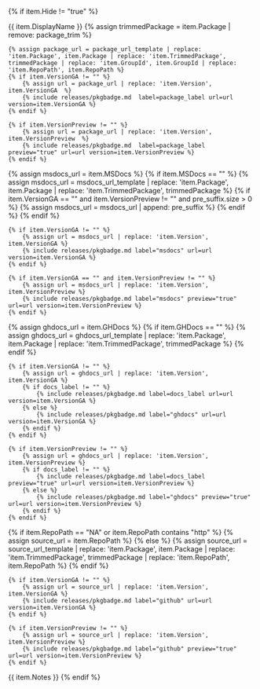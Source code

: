 {% if item.Hide != "true" %}
<tr>
  <td class="table-display-text-th">{{ item.DisplayName }}</td>
  <td>
    {% assign trimmedPackage = item.Package | remove: package_trim %}

    {% assign package_url = package_url_template | replace: 'item.Package', item.Package | replace: 'item.TrimmedPackage', trimmedPackage | replace: 'item.GroupId', item.GroupId | replace: 'item.RepoPath', item.RepoPath %}
    {% if item.VersionGA != "" %}
        {% assign url = package_url | replace: 'item.Version', item.VersionGA  %}
        {% include releases/pkgbadge.md  label=package_label url=url version=item.VersionGA %}
    {% endif %}

    {% if item.VersionPreview != "" %}
        {% assign url = package_url | replace: 'item.Version', item.VersionPreview  %}
        {% include releases/pkgbadge.md  label=package_label preview="true" url=url version=item.VersionPreview %}
    {% endif %}
  </td>
  <td>
    {% assign msdocs_url = item.MSDocs %}
    {% if item.MSDocs == "" %}
        {% assign msdocs_url = msdocs_url_template | replace: 'item.Package', item.Package | replace: 'item.TrimmedPackage', trimmedPackage %}
        {% if item.VersionGA == "" and item.VersionPreview != "" and pre_suffix.size > 0 %}
            {% assign msdocs_url = msdocs_url | append: pre_suffix %}
        {% endif %}
    {% endif %}

    {% if item.VersionGA != "" %}
        {% assign url = msdocs_url | replace: 'item.Version', item.VersionGA %}
        {% include releases/pkgbadge.md label="msdocs" url=url version=item.VersionGA %}
    {% endif %}

    {% if item.VersionGA == "" and item.VersionPreview != "" %}
        {% assign url = msdocs_url | replace: 'item.Version', item.VersionPreview %}
        {% include releases/pkgbadge.md label="msdocs" preview="true" url=url version=item.VersionPreview %}
    {% endif %}
  </td>
  <td>
    {% assign ghdocs_url = item.GHDocs %}
    {% if item.GHDocs == "" %}
        {% assign ghdocs_url = ghdocs_url_template | replace: 'item.Package', item.Package | replace: 'item.TrimmedPackage', trimmedPackage %}
    {% endif %}

    {% if item.VersionGA != "" %}
        {% assign url = ghdocs_url | replace: 'item.Version', item.VersionGA %}
        {% if docs_label != "" %}
            {% include releases/pkgbadge.md label=docs_label url=url version=item.VersionGA %}
        {% else %}
            {% include releases/pkgbadge.md label="ghdocs" url=url version=item.VersionGA %}
        {% endif %}
    {% endif %}

    {% if item.VersionPreview != "" %}
        {% assign url = ghdocs_url | replace: 'item.Version', item.VersionPreview %}
        {% if docs_label != "" %}
            {% include releases/pkgbadge.md label=docs_label preview="true" url=url version=item.VersionPreview %}
        {% else %}
            {% include releases/pkgbadge.md label="ghdocs" preview="true" url=url version=item.VersionPreview %}
        {% endif %}
    {% endif %}
  </td>
  <td>
    {% if item.RepoPath == "NA" or item.RepoPath contains "http" %}
        {% assign source_url = item.RepoPath %}
    {% else %}
        {% assign source_url = source_url_template | replace: 'item.Package', item.Package | replace: 'item.TrimmedPackage', trimmedPackage | replace: 'item.RepoPath', item.RepoPath %}
    {% endif %}

    {% if item.VersionGA != "" %}
        {% assign url = source_url | replace: 'item.Version', item.VersionGA %}
        {% include releases/pkgbadge.md label="github" url=url version=item.VersionGA %}
    {% endif %}

    {% if item.VersionPreview != "" %}
        {% assign url = source_url | replace: 'item.Version', item.VersionPreview %}
        {% include releases/pkgbadge.md label="github" preview="true" url=url version=item.VersionPreview %}
    {% endif %}
  </td>
  <td class="table-display-text-th">{{ item.Notes }}</td>
</tr>
{% endif %}